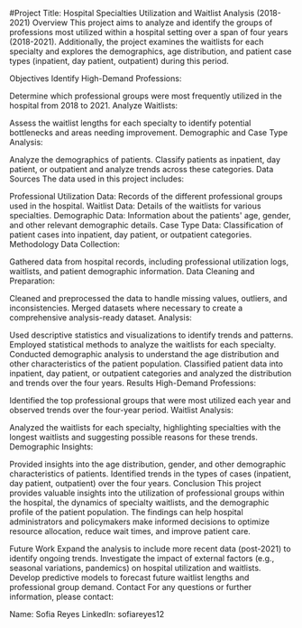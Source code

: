 #Project Title: Hospital Specialties Utilization and Waitlist Analysis (2018-2021)
Overview
This project aims to analyze and identify the groups of professions most utilized within a hospital setting over a span of four years (2018-2021). Additionally, the project examines the waitlists for each specialty and explores the demographics, age distribution, and patient case types (inpatient, day patient, outpatient) during this period.

Objectives
Identify High-Demand Professions:

Determine which professional groups were most frequently utilized in the hospital from 2018 to 2021.
Analyze Waitlists:

Assess the waitlist lengths for each specialty to identify potential bottlenecks and areas needing improvement.
Demographic and Case Type Analysis:

Analyze the demographics of patients.
Classify patients as inpatient, day patient, or outpatient and analyze trends across these categories.
Data Sources
The data used in this project includes:

Professional Utilization Data: Records of the different professional groups used in the hospital.
Waitlist Data: Details of the waitlists for various specialties.
Demographic Data: Information about the patients' age, gender, and other relevant demographic details.
Case Type Data: Classification of patient cases into inpatient, day patient, or outpatient categories.
Methodology
Data Collection:

Gathered data from hospital records, including professional utilization logs, waitlists, and patient demographic information.
Data Cleaning and Preparation:

Cleaned and preprocessed the data to handle missing values, outliers, and inconsistencies.
Merged datasets where necessary to create a comprehensive analysis-ready dataset.
Analysis:

Used descriptive statistics and visualizations to identify trends and patterns.
Employed statistical methods to analyze the waitlists for each specialty.
Conducted demographic analysis to understand the age distribution and other characteristics of the patient population.
Classified patient data into inpatient, day patient, or outpatient categories and analyzed the distribution and trends over the four years.
Results
High-Demand Professions:

Identified the top professional groups that were most utilized each year and observed trends over the four-year period.
Waitlist Analysis:

Analyzed the waitlists for each specialty, highlighting specialties with the longest waitlists and suggesting possible reasons for these trends.
Demographic Insights:

Provided insights into the age distribution, gender, and other demographic characteristics of patients.
Identified trends in the types of cases (inpatient, day patient, outpatient) over the four years.
Conclusion
This project provides valuable insights into the utilization of professional groups within the hospital, the dynamics of specialty waitlists, and the demographic profile of the patient population. The findings can help hospital administrators and policymakers make informed decisions to optimize resource allocation, reduce wait times, and improve patient care.

Future Work
Expand the analysis to include more recent data (post-2021) to identify ongoing trends.
Investigate the impact of external factors (e.g., seasonal variations, pandemics) on hospital utilization and waitlists.
Develop predictive models to forecast future waitlist lengths and professional group demand.
Contact
For any questions or further information, please contact:

Name: Sofia Reyes
LinkedIn: sofiareyes12
